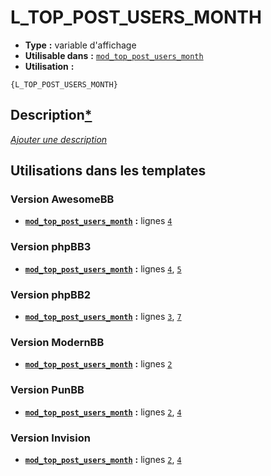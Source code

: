 # L_TOP_POST_USERS_MONTH
* __Type__ __:__ variable d'affichage
* __Utilisable dans__ __:__ [`mod_top_post_users_month`](../tpl/mod_top_post_users_month.md#readme)
* __Utilisation__ __:__

```smarty
{L_TOP_POST_USERS_MONTH}
```

## Description[*](https://fa-tvars.appspot.com/var/L_TOP_POST_USERS_MONTH)
[*Ajouter une description*](https://fa-tvars.appspot.com/var/L_TOP_POST_USERS_MONTH)

## Utilisations dans les templates

### Version AwesomeBB
* __[`mod_top_post_users_month`](../tpl/mod_top_post_users_month.md#readme)__ __:__ lignes [`4`](../src/awesomebb/mod_top_post_users_month.tpl#L4)

### Version phpBB3
* __[`mod_top_post_users_month`](../tpl/mod_top_post_users_month.md#readme)__ __:__ lignes [`4`](../src/prosilver/mod_top_post_users_month.tpl#L4), [`5`](../src/prosilver/mod_top_post_users_month.tpl#L5)

### Version phpBB2
* __[`mod_top_post_users_month`](../tpl/mod_top_post_users_month.md#readme)__ __:__ lignes [`3`](../src/subsilver/mod_top_post_users_month.tpl#L3), [`7`](../src/subsilver/mod_top_post_users_month.tpl#L7)

### Version ModernBB
* __[`mod_top_post_users_month`](../tpl/mod_top_post_users_month.md#readme)__ __:__ lignes [`2`](../src/modernbb/mod_top_post_users_month.tpl#L2)

### Version PunBB
* __[`mod_top_post_users_month`](../tpl/mod_top_post_users_month.md#readme)__ __:__ lignes [`2`](../src/punbb/mod_top_post_users_month.tpl#L2), [`4`](../src/punbb/mod_top_post_users_month.tpl#L4)

### Version Invision
* __[`mod_top_post_users_month`](../tpl/mod_top_post_users_month.md#readme)__ __:__ lignes [`2`](../src/invision/mod_top_post_users_month.tpl#L2), [`4`](../src/invision/mod_top_post_users_month.tpl#L4)

